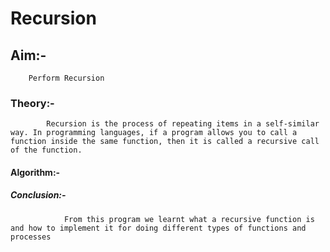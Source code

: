 # Recursion
## Aim:-
        Perform Recursion
### Theory:-
            Recursion is the process of repeating items in a self-similar way. In programming languages, if a program allows you to call a             function inside the same function, then it is called a recursive call of the function.
#### Algorithm:-
##### Conclusion:-
                From this program we learnt what a recursive function is and how to implement it for doing different types of functions and                 processes

